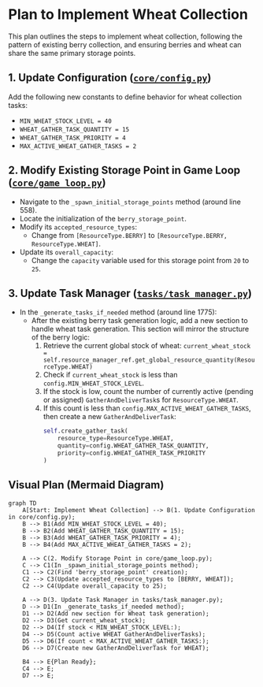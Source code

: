 # Plan to Implement Wheat Collection

This plan outlines the steps to implement wheat collection, following the pattern of existing berry collection, and ensuring berries and wheat can share the same primary storage points.

## 1. Update Configuration ([`core/config.py`](core/config.py))

Add the following new constants to define behavior for wheat collection tasks:

*   `MIN_WHEAT_STOCK_LEVEL = 40`
*   `WHEAT_GATHER_TASK_QUANTITY = 15`
*   `WHEAT_GATHER_TASK_PRIORITY = 4`
*   `MAX_ACTIVE_WHEAT_GATHER_TASKS = 2`

## 2. Modify Existing Storage Point in Game Loop ([`core/game_loop.py`](core/game_loop.py))

*   Navigate to the `_spawn_initial_storage_points` method (around line 558).
*   Locate the initialization of the `berry_storage_point`.
*   Modify its `accepted_resource_types`:
    *   Change from `[ResourceType.BERRY]` to `[ResourceType.BERRY, ResourceType.WHEAT]`.
*   Update its `overall_capacity`:
    *   Change the `capacity` variable used for this storage point from `20` to `25`.

## 3. Update Task Manager ([`tasks/task_manager.py`](tasks/task_manager.py))

*   In the `_generate_tasks_if_needed` method (around line 1775):
    *   After the existing berry task generation logic, add a new section to handle wheat task generation. This section will mirror the structure of the berry logic:
        1.  Retrieve the current global stock of wheat:
            `current_wheat_stock = self.resource_manager_ref.get_global_resource_quantity(ResourceType.WHEAT)`
        2.  Check if `current_wheat_stock` is less than `config.MIN_WHEAT_STOCK_LEVEL`.
        3.  If the stock is low, count the number of currently active (pending or assigned) `GatherAndDeliverTask`s for `ResourceType.WHEAT`.
        4.  If this count is less than `config.MAX_ACTIVE_WHEAT_GATHER_TASKS`, then create a new `GatherAndDeliverTask`:
            ```python
            self.create_gather_task(
                resource_type=ResourceType.WHEAT,
                quantity=config.WHEAT_GATHER_TASK_QUANTITY,
                priority=config.WHEAT_GATHER_TASK_PRIORITY
            )
            ```

## Visual Plan (Mermaid Diagram)

```mermaid
graph TD
    A[Start: Implement Wheat Collection] --> B(1. Update Configuration in core/config.py);
    B --> B1(Add MIN_WHEAT_STOCK_LEVEL = 40);
    B --> B2(Add WHEAT_GATHER_TASK_QUANTITY = 15);
    B --> B3(Add WHEAT_GATHER_TASK_PRIORITY = 4);
    B --> B4(Add MAX_ACTIVE_WHEAT_GATHER_TASKS = 2);

    A --> C(2. Modify Storage Point in core/game_loop.py);
    C --> C1(In _spawn_initial_storage_points method);
    C1 --> C2(Find 'berry_storage_point' creation);
    C2 --> C3(Update accepted_resource_types to [BERRY, WHEAT]);
    C2 --> C4(Update overall_capacity to 25);

    A --> D(3. Update Task Manager in tasks/task_manager.py);
    D --> D1(In _generate_tasks_if_needed method);
    D1 --> D2(Add new section for Wheat task generation);
    D2 --> D3(Get current_wheat_stock);
    D2 --> D4(If stock < MIN_WHEAT_STOCK_LEVEL:);
    D4 --> D5(Count active WHEAT GatherAndDeliverTasks);
    D5 --> D6(If count < MAX_ACTIVE_WHEAT_GATHER_TASKS:);
    D6 --> D7(Create new GatherAndDeliverTask for WHEAT);

    B4 --> E{Plan Ready};
    C4 --> E;
    D7 --> E;